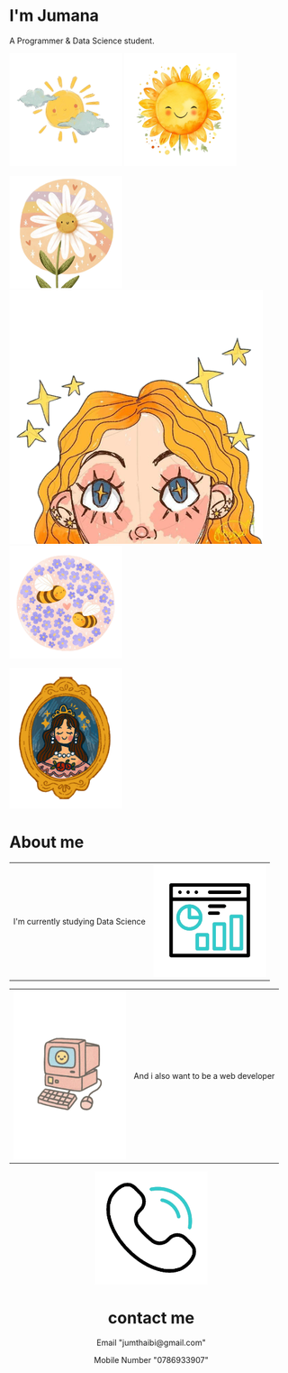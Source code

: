 <!DOCTYPE html>
<html lang="en">
<head>
    <meta charset="UTF-8">
    <title>Jumana</title>
    <link rel="stylesheet" href="style.css">
    <link rel="icon" href="favicon (1).ico">
    <link rel="stylesheet" href="https://fonts.googleapis.com/css?family=Sofia">
    <link rel="preconnect" href="https://fonts.googleapis.com">
    <link rel="preconnect" href="https://fonts.gstatic.com" crossorigin>
    <link href="https://fonts.googleapis.com/css2?family=Sacramento&display=swap" rel="stylesheet">
</head>
<body>
<div class="first">
    <h1 class="sacramento-regular">I'm Jumana</h1>
    <p>A Programmer & Data Science student.</p>
    <p class="first">
        <img class="img4" src="sun.png" width="200" height="200">
        <img class="img2" src="sun flower.png" width="200" height="200">
    </p>
    <p>
        <img class="img1" src="white flower.png" width="200" height="200">
        <img class="img3" src="blond girl.png" alt="" width="450" height="450">
        <img class="img5" src="bee.png" width="200" height="200">
    </p>
</div>
<div class="second">
    <img class="img6" src="princess.png" width="200" height="250">
<h1 class="other-h">About me</h1>
<center>
<table>
    <tr><td><p class="one">I'm currently studying Data Science </p></td><td><img src="statistics-unscreen.gif" width="200" height="200"></td></tr>
</table>
<table>
    <tr><td><img src="comp doodle.png" width="200" height="300"></td>
        <td><p class="one">And i also want to be a web developer</p></td></tr>
</table>
</center>
</div>
<div class="third">
    <center> <img class="img9" src="phone-unscreen.gif" width="200" height="200">
    </center>
<center >
   <h1 class="two">contact me</h1>
   <p class="alumni-sans-pinstripe-regular">Email	"jumthaibi@gmail.com"</p>
   <p class="alumni-sans-pinstripe-regular">Mobile Number	"0786933907"</p>
</center>
</div>
</body>
</html>



